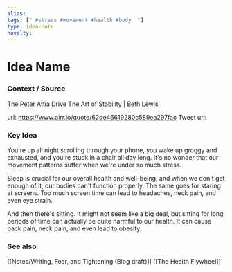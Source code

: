 ```yaml
---
alias: 
tags: [" #stress #movement #health #body  "]
type: idea-note
novelty: 
---
```

# Idea Name

### Context / Source
The Peter Attia Drive
The Art of Stability | Beth Lewis

url: https://www.airr.io/quote/62de46619280c589ea297fac
Tweet url: 

### Key Idea

You're up all night scrolling through your phone, you wake up groggy and exhausted, and you're stuck in a chair all day long. It's no wonder that our movement patterns suffer when we're under so much stress.

Sleep is crucial for our overall health and well-being, and when we don't get enough of it, our bodies can't function properly. The same goes for staring at screens. Too much screen time can lead to headaches, neck pain, and even eye strain.

And then there's sitting. It might not seem like a big deal, but sitting for long periods of time can actually be quite harmful to our health. It can cause back pain, neck pain, and even lead to obesity.

### See also
[[Notes/Writing, Fear, and Tightening (Blog draft)]]
[[The Health Flywheel]]